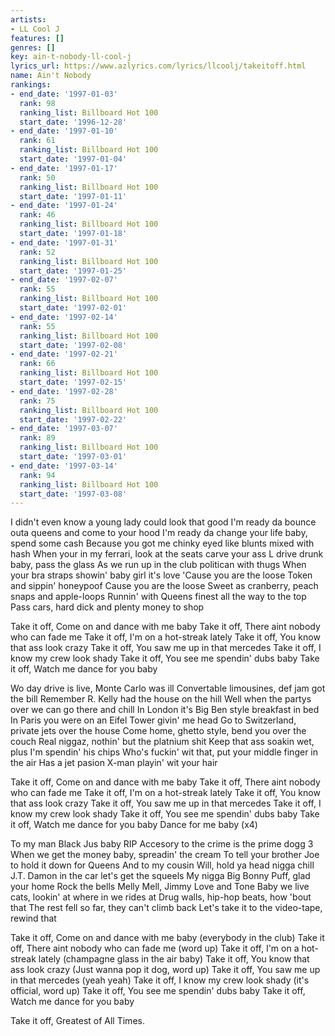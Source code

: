 ```yaml
---
artists:
- LL Cool J
features: []
genres: []
key: ain-t-nobody-ll-cool-j
lyrics_url: https://www.azlyrics.com/lyrics/llcoolj/takeitoff.html
name: Ain't Nobody
rankings:
- end_date: '1997-01-03'
  rank: 98
  ranking_list: Billboard Hot 100
  start_date: '1996-12-28'
- end_date: '1997-01-10'
  rank: 61
  ranking_list: Billboard Hot 100
  start_date: '1997-01-04'
- end_date: '1997-01-17'
  rank: 50
  ranking_list: Billboard Hot 100
  start_date: '1997-01-11'
- end_date: '1997-01-24'
  rank: 46
  ranking_list: Billboard Hot 100
  start_date: '1997-01-18'
- end_date: '1997-01-31'
  rank: 52
  ranking_list: Billboard Hot 100
  start_date: '1997-01-25'
- end_date: '1997-02-07'
  rank: 55
  ranking_list: Billboard Hot 100
  start_date: '1997-02-01'
- end_date: '1997-02-14'
  rank: 55
  ranking_list: Billboard Hot 100
  start_date: '1997-02-08'
- end_date: '1997-02-21'
  rank: 66
  ranking_list: Billboard Hot 100
  start_date: '1997-02-15'
- end_date: '1997-02-28'
  rank: 75
  ranking_list: Billboard Hot 100
  start_date: '1997-02-22'
- end_date: '1997-03-07'
  rank: 89
  ranking_list: Billboard Hot 100
  start_date: '1997-03-01'
- end_date: '1997-03-14'
  rank: 94
  ranking_list: Billboard Hot 100
  start_date: '1997-03-08'
---
```



I didn't even know a young lady could look that good
I'm ready da bounce outa queens and come to your hood
I'm ready da change your life baby, spend some cash
Because you got me chinky eyed like blunts mixed with hash
When your in my ferrari, look at the seats carve your ass
L drive drunk baby, pass the glass
As we run up in the club politican with thugs
When your bra straps showin' baby girl it's love
'Cause you are the loose
Token and sippin' honeypoof
Cause you are the loose
Sweet as cranberry, peach snaps and apple-loops
Runnin' with Queens finest all the way to the top
Pass cars, hard dick and plenty money to shop



Take it off, Come on and dance with me baby
Take it off, There aint nobody who can fade me
Take it off, I'm on a hot-streak lately
Take it off, You know that ass look crazy
Take it off, You saw me up in that mercedes
Take it off, I know my crew look shady
Take it off, You see me spendin' dubs baby
Take it off, Watch me dance for you baby

Wo day drive is live, Monte Carlo was ill
Convertable limousines, def jam got the bill
Remember R. Kelly had the house on the hill
Well when the partys over we can go there and chill
In London it's Big Ben style breakfast in bed
In Paris you were on an Eifel Tower givin' me head
Go to Switzerland, private jets over the house
Come home, ghetto style, bend you over the couch
Real niggaz, nothin' but the platnium shit
Keep that ass soakin wet, plus I'm spendin' his chips
Who's fuckin' wit that, put your middle finger in the air
Has a jet pasion X-man playin' wit your hair



Take it off, Come on and dance with me baby
Take it off, There aint nobody who can fade me
Take it off, I'm on a hot-streak lately
Take it off, You know that ass look crazy
Take it off, You saw me up in that mercedes
Take it off, I know my crew look shady
Take it off, You see me spendin' dubs baby
Take it off, Watch me dance for you baby
Dance for me baby (x4)

To my man Black Jus baby RIP
Accesory to the crime is the prime dogg 3
When we get the money baby, spreadin' the cream
To tell your brother Joe to hold it down for Queens
And to my cousin Will, hold ya head nigga chill
J.T. Damon in the car let's get the squeels
My nigga Big Bonny Puff, glad your home
Rock the bells Melly Mell, Jimmy Love and Tone
Baby we live cats, lookin' at where in we rides at
Drug walls, hip-hop beats, how 'bout that
The rest fell so far, they can't climb back
Let's take it to the video-tape, rewind that



Take it off, Come on and dance with me baby (everybody in the club)
Take it off, There aint nobody who can fade me (word up)
Take it off, I'm on a hot-streak lately 
(champagne glass in the air baby)
Take it off, You know that ass look crazy 
(Just wanna pop it dog, word up)
Take it off, You saw me up in that mercedes (yeah yeah)
Take it off, I know my crew look shady (it's official, word up)
Take it off, You see me spendin' dubs baby
Take it off, Watch me dance for you baby

Take it off, Greatest of All Times. 



